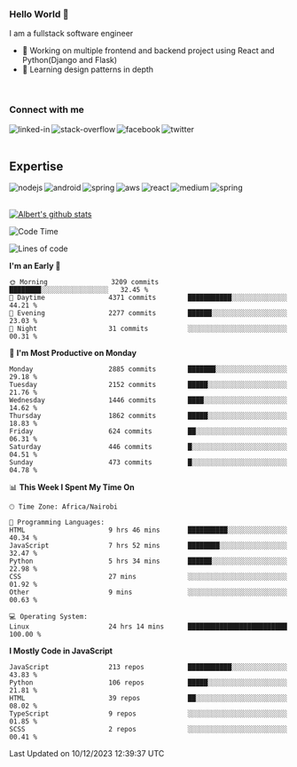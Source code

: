 

### Hello World 👋
I am a fullstack software engineer
- 🔭 Working on multiple frontend and backend project using React and Python(Django and Flask)
- 🌱 Learning design patterns in depth

<br>

### Connect with me

[<img align="left" alt="linked-in" src="https://img.shields.io/badge/linkedin-%230077B5.svg?&style=for-the-badge&logo=linkedin&logoColor=white" />](https://www.linkedin.com/in/albert-byrone/)

<!-- [<img align="left" alt="medium" src="https://img.shields.io/badge/medium-%2312100E.svg?&style=for-the-badge&logo=medium&logoColor=white" />](https://56faisal.medium.com/) -->

[<img align="left" alt="stack-overflow" src="https://img.shields.io/badge/stack%20overflow-FE7A16?logo=stack-overflow&logoColor=white&style=for-the-badge" />](https://stackoverflow.com/users/11916317/albert-byrone)

[<img align="left" alt="facebook" src="https://img.shields.io/badge/facebook-%231877F2.svg?&style=for-the-badge&logo=facebook&logoColor=white" />](https://web.facebook.com/albert.byrone.1/)

[<img align="left" alt="twitter" src="https://img.shields.io/badge/twitter-%231DA1F2.svg?&style=for-the-badge&logo=twitter&logoColor=white" />](https://twitter.com/byrone_albert)

<br>

<br>

## Expertise
<img align="left" alt="nodejs" src="https://img.shields.io/badge/python%20-%2343853D.svg?&style=for-the-badge&logo=node.js&logoColor=white" />
<img align="left" alt="android" src="https://img.shields.io/badge/Flask-3DDC84?logo=android&logoColor=white&style=for-the-badge" />
<img align="left" alt="spring" src="https://img.shields.io/badge/drf%20-%236DB33F.svg?&style=for-the-badge&logo=spring&logoColor=white" />
<img align="left" alt="aws" src="https://img.shields.io/badge/django%20AWS-%23232F3E?logo=amazon-aws&logoColor=white&style=for-the-badge" />
<img align="left" alt="react" src="https://img.shields.io/badge/react%20-%2320232a.svg?&style=for-the-badge&logo=react&logoColor=%2361DAFB" />
<img align="left" alt="medium" src="https://img.shields.io/badge/Angular-%23316192.svg?&style=for-the-badge&logo=postgresql&logoColor=white" />
<img align="left" alt="spring" src="https://img.shields.io/badge/Javascript%20-%236DB33F.svg?&style=for-the-badge&logo=spring&logoColor=white" />
<br>
<br>


[![Albert's github stats](https://github-readme-stats.vercel.app/api?username=Albert-Byrone&count_private=true&show_icons=true&theme=radical&hide_rank=false)](https://github.com/anuraghazra/github-readme-stats)

<!-- [![Top Langs](https://github-readme-stats.vercel.app/api/top-langs/?username=Albert-Byrone&layout=compact)](https://github.com/anuraghazra/github-readme-stats) -->

<!--
**Albert-Byrone/Albert-Byrone** is a ✨ _special_ ✨ repository because its `README.md` (this file) appears on your GitHub profile.

Here are some ideas to get you started:

- 🔭 I’m currently working on ...
- 🌱 I’m currently learning ...
- 👯 I’m looking to collaborate on ...
- 🤔 I’m looking for help with ...
- 💬 Ask me about ...
- 📫 How to reach me: ...
- 😄 Pronouns: ...
- ⚡ Fun fact: ...
-->


<!--START_SECTION:waka-->
![Code Time](http://img.shields.io/badge/Code%20Time-922%20hrs-blue)

![Lines of code](https://img.shields.io/badge/From%20Hello%20World%20I%27ve%20Written-62.8%20million%20lines%20of%20code-blue)

**I'm an Early 🐤** 

```text
🌞 Morning                3209 commits        ████████░░░░░░░░░░░░░░░░░   32.45 % 
🌆 Daytime                4371 commits        ███████████░░░░░░░░░░░░░░   44.21 % 
🌃 Evening                2277 commits        ██████░░░░░░░░░░░░░░░░░░░   23.03 % 
🌙 Night                  31 commits          ░░░░░░░░░░░░░░░░░░░░░░░░░   00.31 % 
```
📅 **I'm Most Productive on Monday** 

```text
Monday                   2885 commits        ███████░░░░░░░░░░░░░░░░░░   29.18 % 
Tuesday                  2152 commits        █████░░░░░░░░░░░░░░░░░░░░   21.76 % 
Wednesday                1446 commits        ████░░░░░░░░░░░░░░░░░░░░░   14.62 % 
Thursday                 1862 commits        █████░░░░░░░░░░░░░░░░░░░░   18.83 % 
Friday                   624 commits         ██░░░░░░░░░░░░░░░░░░░░░░░   06.31 % 
Saturday                 446 commits         █░░░░░░░░░░░░░░░░░░░░░░░░   04.51 % 
Sunday                   473 commits         █░░░░░░░░░░░░░░░░░░░░░░░░   04.78 % 
```


📊 **This Week I Spent My Time On** 

```text
🕑︎ Time Zone: Africa/Nairobi

💬 Programming Languages: 
HTML                     9 hrs 46 mins       ██████████░░░░░░░░░░░░░░░   40.34 % 
JavaScript               7 hrs 52 mins       ████████░░░░░░░░░░░░░░░░░   32.47 % 
Python                   5 hrs 34 mins       ██████░░░░░░░░░░░░░░░░░░░   22.98 % 
CSS                      27 mins             ░░░░░░░░░░░░░░░░░░░░░░░░░   01.92 % 
Other                    9 mins              ░░░░░░░░░░░░░░░░░░░░░░░░░   00.63 % 

💻 Operating System: 
Linux                    24 hrs 14 mins      █████████████████████████   100.00 % 
```

**I Mostly Code in JavaScript** 

```text
JavaScript               213 repos           ███████████░░░░░░░░░░░░░░   43.83 % 
Python                   106 repos           █████░░░░░░░░░░░░░░░░░░░░   21.81 % 
HTML                     39 repos            ██░░░░░░░░░░░░░░░░░░░░░░░   08.02 % 
TypeScript               9 repos             ░░░░░░░░░░░░░░░░░░░░░░░░░   01.85 % 
SCSS                     2 repos             ░░░░░░░░░░░░░░░░░░░░░░░░░   00.41 % 
```




 Last Updated on 10/12/2023 12:39:37 UTC
<!--END_SECTION:waka-->
